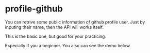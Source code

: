 # profile-github
You can retrive some public information of github profile user. Just by inputing their name, then the API will works itself.

This is the basic one, but good for your practicing.

Especially if you a beginner. You also can see the demo below.
